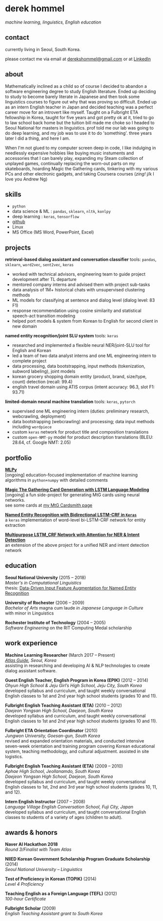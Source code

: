 # derek hommel

*machine learning, linguistics, English education*

## contact

currently living in Seoul, South Korea.

please contact me via email at [derekshommel@gmail.com](mailto:derekshommel@gmail.com) or at [LinkedIn](https://www.linkedin.com/in/derek-hommel-4a646869/)

## about

Mathematically inclined as a child so of course I decided to abandon a software engineering degree to study English literature. Ended up deciding to study to become barely literate in Japanese and then took some linguistics courses to figure out why that was proving so difficult. Ended up as an intern English teacher in Japan and decided teaching was a perfect career move for an introvert like myself. Taught on a Fulbright ETA fellowship in Korea, taught for five years and got pretty ok at it, tried to go to law school back home but the tuition bill made me choke so I headed to Seoul National for masters in linguistics. prof told me our lab was going to do deep learning, and my job was to use it to do 'something'. three years later I did a thing, and here I am.

When I'm not glued to my computer screen deep in code, I like indulging in needlessly expensive hobbies like buying music instuments and accessories that I can barely play, expanding my Steam collection of unplayed games, continually replacing the worn-out parts on my skateboards, hoarding Magic the Gathering cards, tinkering with my various PCs and other electronic gadgets, and taking Coursera courses (*zing!* j/k I love you Andrew Ng) 

## skills

- `python`
- data science & ML : `pandas`, `sklearn`, `nltk`, `konlpy`
- deep learning : `keras`, `tensorflow`
- [github](https://github.com/SNUDerek)
- Linux
- MS Office (MS Word, PowerPoint, Excel)

## projects

**retrieval-based dialog assistant and conversation classifier**
tools: `pandas`, `sklearn`, `word2vec`, `sent2vec`, `keras`
- worked with technical advisors, engineering team to guide project development after TL departure
- mentored company interns and advised them with project sub-tasks
- data analysis of 1M+ historical chats with unsupervised clustering methods
- ML models for classifying at sentence and dialog level (dialog level: 83 F1)
- response recommendation using cosine similarity and statistical speech-act transition modeling
- helped port models & system from Korean to English for second client in new domain

**named entity recognition/joint SLU system**
tools: `keras`
- researched and implemented a flexible neural NER/joint-SLU tool for English and Korean
- led a team of two data analyst interns and one ML engineering intern to complete project
- data processing, data bootstrapping, input methods (tokenization, subword labeling), joint models
- korean grocery shopping domain entity (product, brand, size/type, count) detection (recall: 99.4)
- english travel domain using ATIS corpus (intent accuracy: 96.3, slot F1: 93.71) 

**limited-domain neural machine translation**
tools: `keras`, `pytorch`
- supervised one ML engineering intern (duties: preliminary research, webcrawling, deployment)
- data bootstrapping (webcrawling) and processing; data input methods including `wordpiece`
- custom `keras` network for product title and composition translations
- custom `open-NMT-py` model for product description translations (BLEU: 28.64, cf. Google NMT: 2.05)

## portfolio

**[MLPy](https://github.com/SNUDerek/MLPy)**  
[ongoing] education-focused implementation of machine learning algorithms in `python+numpy` with detailed comments

**[Magic The Gathering Card Generation with LSTM Language Modeling](https://github.com/SNUDerek/mtgcardgenerator)**  
[ongoing] a fun side-project for generating MtG cards using neural networks.  
see some cards at [my MtG Cardsmith page](https://mtgcardsmith.com/user/dsh9470/cards)

**[Named Entity Recognition with Bidirectional LSTM-CRF in `Keras`](https://github.com/SNUDerek/NER_bLSTM-CRF)**  
a `keras` implementation of word-level bi-LSTM-CRF network for entity extraction

**[Multipurpose LSTM_CRF Network with Attention for NER & Intent Detection](https://github.com/SNUDerek/multiLSTM)**  
an extension of the above project for a unified NER and intent detection network

## education

**Seoul National University** (2015 – 2018)  
*Master's in Computational Linguistics*  
thesis: [Data-Driven Input Feature Augmentation for Named Entity Recognition](abstract.md)

**University of Rochester** (2006 – 2009)  
*Bachelor of Arts* magna cum laude *in Japanese Language in Culture*  
with minor in Linguistics

**Rochester Institute of Technology** (2004 – 2005)  
*Software Engineering*
on the RIT Computing Medal scholarship

## work experience

**Machine Learning Researcher** (March 2017 – Present)  
*[Atlas Guide](http://www.goodatlas.com), Seoul, Korea*  
assisting in researching and developing AI & NLP technologies to create dialog assistant software.

**Guest English Teacher, English Program in Korea (EPIK)** (2012 – 2014)  
*Ohyun High School & Jeju Girl’s High School, Jeju City, South Korea*  
developed syllabus and curriculum, and taught weekly conversational English classes to 1st and 2nd year high school students (grades 10 and 11).

**Fulbright English Teaching Assistant (ETA)** (2010 – 2012)  
*Daejeon Yongsan High School, Daejeon, South Korea*  
developed syllabus and curriculum, and taught weekly conversational English classes to 1st and 2nd year high school students (grades 10 and 11).

**Fulbright ETA Orientation Coordinator** (2010)  
*Jungwon University, Goesan-gun, South Korea*  
revised and expanded orientation materials, and conducted intensive seven-week orientation and training program covering Korean educational system, teaching methodology, and cultural adjustment. assisted in site logistics.

**Fulbright English Teaching Assistant (ETA)** (2009 – 2010)  
*Aphae High School, Jeollanamdo, South Korea*  
*Daejeon Yongsan High School, Daejeon, South Korea*  
developed syllabus and curriculum, and taught weekly conversational English classes to 1st, 2nd and 3rd year high school students (grades 10, 11, and 12).

**Intern English Instructor** (2007 – 2008)  
*Language Village English Conversation School, Fuji City, Japan*  
developed syllabus and curriculum, and taught conversational English classes to students of a variety of ages (children to adult).

## awards & honors

**Naver AI Hackathon 2018**  
*Round 3/Finalist with Team Atlas*

**NIIED Korean Government Scholarship Program Graduate Scholarship** (2014)  
*Seoul National University – Linguistics*

**Test of Proficiency in Korean (TOPIK)** (2014)  
*Level 4 Proficiency*

**Teaching English as a Foreign Language (TEFL)** (2012)  
*100-hour Certificate*

**Fulbright Scholar** (2009)  
*English Teaching Assistant grant to South Korea*
